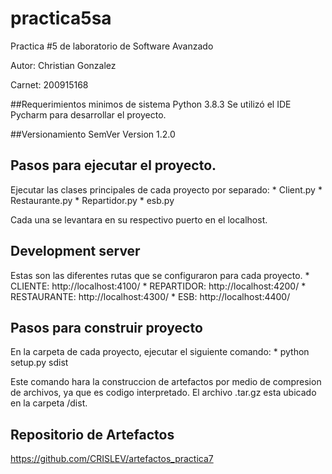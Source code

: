 # practica5sa
Practica #5 de laboratorio de Software Avanzado

Autor: Christian Gonzalez

Carnet: 200915168

##Requerimientos minimos de sistema
Python 3.8.3
Se utilizó el IDE Pycharm para desarrollar el proyecto.

##Versionamiento SemVer
Version 1.2.0

## Pasos para ejecutar el proyecto.
Ejecutar las clases principales de cada proyecto por separado:
	* Client.py
	* Restaurante.py
	* Repartidor.py
	* esb.py

Cada una se levantara en su respectivo puerto en el localhost.


## Development server
Estas son las diferentes rutas que se configuraron para cada proyecto.
	* CLIENTE: http://localhost:4100/
	* REPARTIDOR: http://localhost:4200/
	* RESTAURANTE: http://localhost:4300/
	* ESB: http://localhost:4400/


## Pasos para construir proyecto
En la carpeta de cada proyecto, ejecutar el siguiente comando:
	* python setup.py sdist

Este comando hara la construccion de artefactos por medio de compresion de archivos, ya que es codigo interpretado. 
El archivo .tar.gz esta ubicado en la carpeta /dist.


## Repositorio de Artefactos
https://github.com/CRISLEV/artefactos_practica7